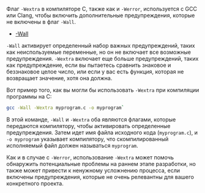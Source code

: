 Флаг `-Wextra` в компиляторе C, также как и `-Werror`, используется с GCC или Clang, чтобы включить дополнительные предупреждения, которые не включены в флаг `-Wall`.

- [-Wall](-Wall.md)

`-Wall` активирует определенный набор важных предупреждений, таких как неиспользуемые переменные, но он не включает все возможные предупреждения. `-Wextra` включает еще больше предупреждений, таких как предупреждение, если вы пытаетесь сравнить знаковое и беззнаковое целое число, или если у вас есть функция, которая не возвращает значение, хотя она должна.

Вот пример того, как вы могли бы использовать `-Wextra` при компиляции программы на C:

```bash
gcc -Wall -Wextra myprogram.c -o myprogram`
```

В этой команде, `-Wall` и `-Wextra` оба являются флагами, которые передаются компилятору, чтобы активировать определенные предупреждения. Затем идет имя файла исходного кода (`myprogram.c`), и `-o myprogram` указывает компилятору, что скомпилированный исполняемый файл должен называться `myprogram`.

Как и в случае с `-Werror`, использование `-Wextra` может помочь обнаружить потенциальные проблемы на раннем этапе разработки, но также может привести к ненужному усложнению процесса, если включены предупреждения, которые не очень релевантны для вашего конкретного проекта.